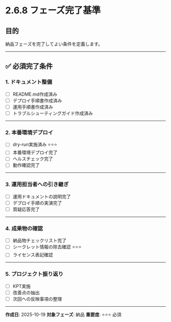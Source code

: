 # 2.6.8 フェーズ完了基準

## 目的

納品フェーズを完了してよい条件を定義します。

---

## ✅ 必須完了条件

### 1. ドキュメント整備

- [ ] README.md作成済み
- [ ] デプロイ手順書作成済み
- [ ] 運用手順書作成済み
- [ ] トラブルシューティングガイド作成済み

---

### 2. 本番環境デプロイ

- [ ] dry-run実施済み ⭐⭐⭐
- [ ] 本番環境デプロイ完了
- [ ] ヘルスチェック完了
- [ ] 動作確認完了

---

### 3. 運用担当者への引き継ぎ

- [ ] 運用ドキュメントの説明完了
- [ ] デプロイ手順の実演完了
- [ ] 質疑応答完了

---

### 4. 成果物の確認

- [ ] 納品物チェックリスト完了
- [ ] シークレット情報の除去確認 ⭐⭐⭐
- [ ] ライセンス表記確認

---

### 5. プロジェクト振り返り

- [ ] KPT実施
- [ ] 改善点の抽出
- [ ] 次回への反映事項の整理

---

**作成日**: 2025-10-19
**対象フェーズ**: 納品
**重要度**: ⭐⭐⭐ 必須
